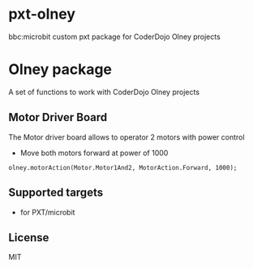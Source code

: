 # pxt-olney
bbc:microbit custom pxt package for CoderDojo Olney projects 

# Olney package

A set of functions to work with CoderDojo Olney projects

## Motor Driver Board

The Motor driver board allows to operator 2 motors with power control

* Move both motors forward at power of 1000
```blocks
olney.motorAction(Motor.Motor1And2, MotorAction.Forward, 1000);
```

## Supported targets

* for PXT/microbit

## License

MIT
